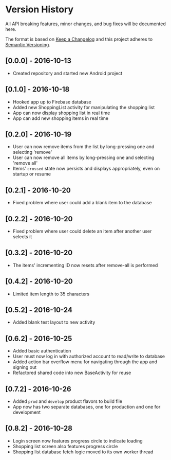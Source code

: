 # Version History
All API breaking features, minor changes, and bug fixes will be documented here.

The format is based on [Keep a Changelog](http://keepachangelog.com/) 
and this project adheres to [Semantic Versioning](http://semver.org/).

## [0.0.0] - 2016-10-13
- Created repository and started new Android project

## [0.1.0] - 2016-10-18
- Hooked app up to Firebase database
- Added new ShoppingList activity for manipulating the shopping list
- App can now display shopping list in real time
- App can add new shopping items in real time

## [0.2.0] - 2016-10-19
- User can now remove items from the list by long-pressing one and selecting 'remove'
- User can now remove all items by long-pressing one and selecting 'remove all'
- Items' `crossed` state now persists and displays appropriately, even on startup or resume

## [0.2.1] - 2016-10-20
- Fixed problem where user could add a blank item to the database

## [0.2.2] - 2016-10-20
- Fixed problem where user could delete an item after another user selects it

## [0.3.2] - 2016-10-20
- The items' incrementing ID now resets after remove-all is performed

## [0.4.2] - 2016-10-20
- Limited item length to 35 characters

## [0.5.2] - 2016-10-24
- Added blank test layout to new activity

## [0.6.2] - 2016-10-25
- Added basic authentication
- User must now log in with authorized account to read/write to database
- Added action bar overflow menu for navigating through the app and signing out
- Refactored shared code into new BaseActivity for reuse

## [0.7.2] - 2016-10-26
- Added `prod` and `develop` product flavors to build file
- App now has two separate databases, one for production and one for development

## [0.8.2] - 2016-10-28
- Login screen now features progress circle to indicate loading
- Shopping list screen also features progress circle
- Shopping list database fetch logic moved to its own worker thread
